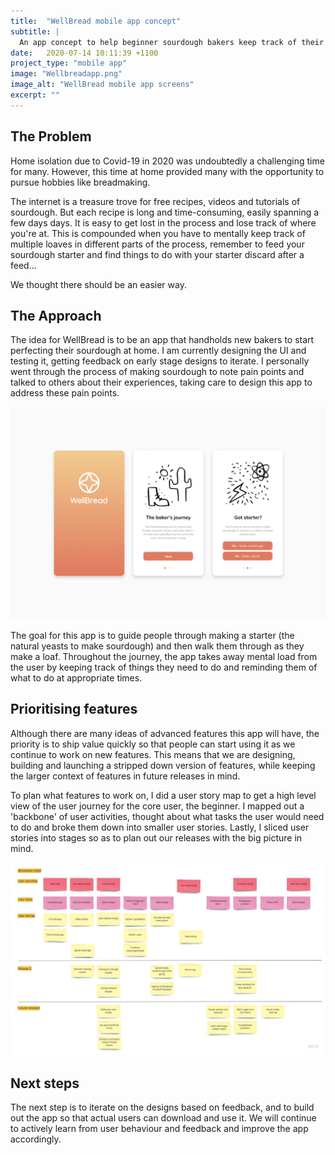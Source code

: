 ```yaml
---
title:  "WellBread mobile app concept"
subtitle: |
  An app concept to help beginner sourdough bakers keep track of their loaves
date:   2020-07-14 10:11:39 +1100
project_type: "mobile app"
image: "Wellbreadapp.png"
image_alt: "WellBread mobile app screens"
excerpt: ""
---
```



## The Problem

Home isolation due to Covid-19 in 2020 was undoubtedly a challenging time for many. However, this time at home provided many with the opportunity to pursue hobbies like breadmaking. 

The internet is a treasure trove for free recipes, videos and tutorials of sourdough. But each recipe is long and time-consuming, easily spanning a few days days. It is easy to get lost in the process and lose track of where you're at. This is compounded when you have to mentally keep track of multiple loaves in different parts of the process, remember to feed your sourdough starter and find things to do with your starter discard after a feed...

We thought there should be an easier way.

## The Approach

The idea for WellBread is to be an app that handholds new bakers to start perfecting their sourdough at home. I am currently designing the UI and testing it, getting feedback on early stage designs to iterate. I personally went through the process of making sourdough to note pain points and talked to others about their experiences, taking care to design this app to address these pain points.

![Onboarding the user](/assets/WellBreadonboarding.png)

The goal for this app is to guide people through making a starter (the natural yeasts to make sourdough) and then walk them through as they make a loaf. Throughout the journey, the app takes away mental load from the user by keeping track of things they need to do and reminding them of what to do at appropriate times.

## Prioritising features

Although there are many ideas of advanced features this app will have, the priority is to ship value quickly so that people can start using it as we continue to work on new features. This means that we are designing, building and launching a stripped down version of features, while keeping the larger context of features in future releases in mind. 

To plan what features to work on, I did a user story map to get a high level view of the user journey for the core user, the beginner. I mapped out a 'backbone' of user activities, thought about what tasks the user would need to do and broke them down into smaller user stories. Lastly, I sliced user stories into stages so as to plan out our releases with the big picture in mind.

![User story map](/assets/WellBreadfeatureprioritisation.jpg)

## Next steps

The next step is to iterate on the designs based on feedback, and to build out the app so that actual users can download and use it. We will continue to actively learn from user behaviour and feedback and improve the app accordingly.